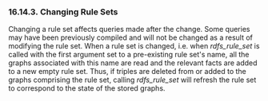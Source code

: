 <div>

<div>

<div>

<div>

### 16.14.3. Changing Rule Sets

</div>

</div>

</div>

Changing a rule set affects queries made after the change. Some queries
may have been previously compiled and will not be changed as a result of
modifying the rule set. When a rule set is changed, i.e. when
<span class="emphasis">*rdfs_rule_set*</span> is called with the first
argument set to a pre-existing rule set's name, all the graphs
associated with this name are read and the relevant facts are added to a
new empty rule set. Thus, if triples are deleted from or added to the
graphs comprising the rule set, calling
<span class="emphasis">*rdfs_rule_set*</span> will refresh the rule set
to correspond to the state of the stored graphs.

</div>
